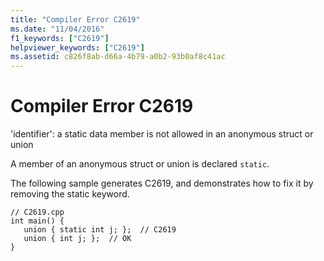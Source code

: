 ```yaml
---
title: "Compiler Error C2619"
ms.date: "11/04/2016"
f1_keywords: ["C2619"]
helpviewer_keywords: ["C2619"]
ms.assetid: c826f8ab-d66a-4b79-a0b2-93b0af8c41ac
---
```

# Compiler Error C2619

'identifier': a static data member is not allowed in an anonymous struct or union

A member of an anonymous struct or union is declared `static`.

The following sample generates C2619, and demonstrates how to fix it by removing the static keyword.

```
// C2619.cpp
int main() {
   union { static int j; };  // C2619
   union { int j; };  // OK
}
```
